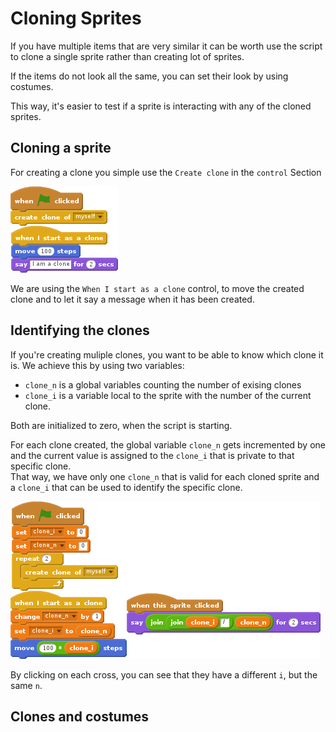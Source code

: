 # Cloning Sprites

If you have multiple items that are very similar it can be worth use the script to clone a single sprite rather than creating lot of sprites.

If the items do not look all the same, you can set their look by using costumes.

This way, it's easier to test if a sprite is interacting with any of the cloned sprites.

## Cloning a sprite

For creating a clone you simple use the `Create clone` in the `control` Section

![Creating a clone](first_clone.png)

We are using the `When I start as a clone` control, to move the created clone and to let it say a message when it has been created.

## Identifying the clones

If you're creating muliple clones, you want to be able to know which clone it is. We achieve this by using two variables:

- `clone_n` is a global variables counting the number of exising clones
- `clone_i` is a variable local to the sprite with the number of the current clone.

Both are initialized to zero, when the script is starting.

For each clone created, the global variable `clone_n` gets incremented by one and the current value is assigned to the `clone_i` that is private to that specific clone.  
That way, we have only one `clone_n` that is valid for each cloned sprite and a `clone_i` that can be used to identify the specific clone.

![Identifying multiple clones](clones_identification.png)

By clicking on each cross, you can see that they have a different `i`, but the same `n`.

## Clones and costumes

